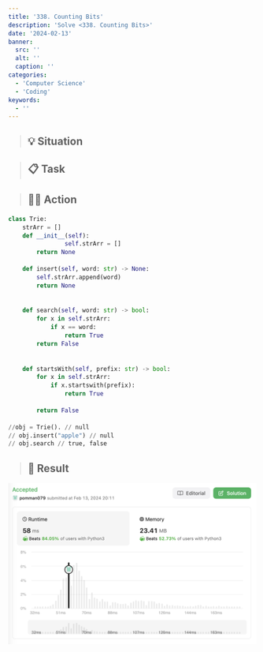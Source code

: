 ```yaml
---
title: '338. Counting Bits'
description: 'Solve <338. Counting Bits>'
date: '2024-02-13'
banner:
  src: ''
  alt: ''
  caption: ''
categories: 
  - 'Computer Science'
  - 'Coding'
keywords: 
  - ''
---
```


<aside>

> ## 💡 **Situation**


</aside>

<aside>

> ## 📋 **Task**

</aside>

<aside>

> ## 🧑‍💻 **Action**

</aside>

```python
class Trie:
    strArr = []
    def __init__(self):
				self.strArr = []
        return None

    def insert(self, word: str) -> None:
        self.strArr.append(word)
        return None
        

    def search(self, word: str) -> bool:
        for x in self.strArr:
            if x == word:
                return True
        return False 
        

    def startsWith(self, prefix: str) -> bool:
        for x in self.strArr:
            if x.startswith(prefix):
                return True
                
        return False

//obj = Trie(). // null
// obj.insert("apple") // null
// obj.search // true, false

```

<aside>

> ## 🗽 **Result**

</aside>

![Untitled](../../../images/s-CS/coding/leetcode_338.png)